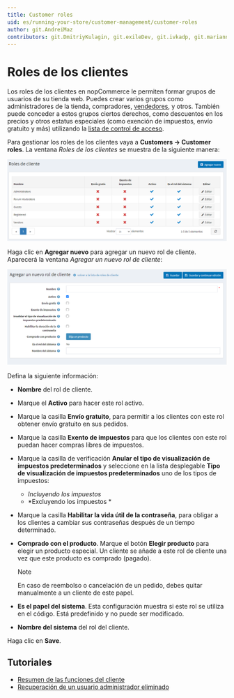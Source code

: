 ```yaml
---
title: Customer roles
uid: es/running-your-store/customer-management/customer-roles
author: git.AndreiMaz
contributors: git.DmitriyKulagin, git.exileDev, git.ivkadp, git.mariannk
---
```


# Roles de los clientes

Los roles de los clientes en nopCommerce le permiten formar grupos de usuarios de su tienda web. Puedes crear varios grupos como administradores de la tienda, compradores, [vendedores](xref:es/running-your-store/vendor-management), y otros. También puede conceder a estos grupos ciertos derechos, como descuentos en los precios y otros estatus especiales (como exención de impuestos, envío gratuito y más) utilizando la [lista de control de acceso](xref:es/running-your-store/customer-management/access-control-list).

Para gestionar los roles de los clientes vaya a **Customers → Customer roles**. La ventana *Roles de los clientes* se muestra de la siguiente manera:

![Roles del cliente](_static/customer-roles/customerroles1.png)

Haga clic en **Agregar nuevo** para agregar un nuevo rol de cliente. Aparecerá la ventana *Agregar un nuevo rol de cliente*:

![Añadir un nuevo rol de cliente](_static/customer-roles/customerroles2.png)

Defina la siguiente información:
* **Nombre** del rol de cliente.
* Marque el **Activo** para hacer este rol activo.
* Marque la casilla **Envío gratuito**, para permitir a los clientes con este rol obtener envío gratuito en sus pedidos.
* Marque la casilla **Exento de impuestos** para que los clientes con este rol puedan hacer compras libres de impuestos.
* Marque la casilla de verificación **Anular el tipo de visualización de impuestos predeterminados** y seleccione en la lista desplegable **Tipo de visualización de impuestos predeterminados** uno de los tipos de impuestos:
  * *Incluyendo los impuestos*
  * *Excluyendo los impuestos *
* Marque la casilla **Habilitar la vida útil de la contraseña**, para obligar a los clientes a cambiar sus contraseñas después de un tiempo determinado.
* **Comprado con el producto**. Marque el botón **Elegir producto** para elegir un producto especial. Un cliente se añade a este rol de cliente una vez que este producto es comprado (pagado). 
  > [!NOTE]
  >
  > En caso de reembolso o cancelación de un pedido, debes quitar manualmente a un cliente de este papel.

* **Es el papel del sistema**. Esta configuración muestra si este rol se utiliza en el código. Está predefinido y no puede ser modificado.
* **Nombre del sistema** del rol del cliente.

Haga clic en **Save**.

## Tutoriales

* [Resumen de las funciones del cliente](https://www.youtube.com/watch?v=3vdIDNIYFIQ)
* [Recuperación de un usuario administrador eliminado](https://www.youtube.com/watch?v=D45WkrbaA38)
